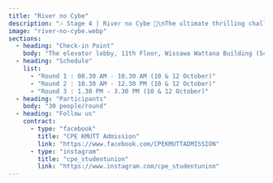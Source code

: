 ```yaml
---
title: "River no Cybe"
description: "🎶 Stage 4 | River no Cybe 🚩\nThe ultimate thrilling challenge stage!\nTake on the role of a \"White Hat Hacker\"\nEnter the actual field in a Capture The Flag (CTF) format.\nSimulate Ethical Hacking scenarios to find vulnerabilities,\ndecode encrypted messages, and conquer the hidden flag.\nLearn about Cybersecurity from real-world experience!"
image: "river-no-cybe.webp"
sections:
  - heading: "Check-in Point"
    body: "The elevator lobby, 11th Floor, Wissawa Wattana Building (S4)"
  - heading: "Schedule"
    list:
      - "Round 1 : 08.30 AM - 10.30 AM (10 & 12 October)"
      - "Round 2 : 10.30 AM - 12.30 PM (10 & 12 October)"
      - "Round 3 : 1.30 PM - 3.30 PM (10 & 12 October)"
  - heading: "Participants"
    body: "30 people/round"
  - heading: "Follow us"
    contract:
      - type: "facebook"
        title: "CPE KMUTT Admission"
        link: "https://www.facebook.com/CPEKMUTTADMISSION"
      - type: "instagram"
        title: "cpe_studentunion"
        link: "https://www.instagram.com/cpe_studentunion"
---
```

